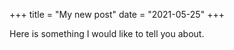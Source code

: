 +++
title = "My new post"
date = "2021-05-25"
+++

Here is something I would like to tell you about.
